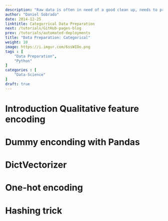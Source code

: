 ```yaml
---
description: "Raw data is often in need of a good clean up, needs to pre-processed, cleaned, re-formatted,  combined, enriched, corrected and consolidated. Feeding our models with good quality data is a essential to ensure that we get good results. Numeric data due to his nature has unique pre-processing techniques, like Dummy variables, One Hot Encoding and the Hashing trick."
author: "Daniel Sobrado"
date: 2014-12-25
linktitle: Categorrical Data Preparation
next: /tutorials/GitHub-pages-blog
prev: /tutorials/automated-deployments
title: "Data Preparation: Categorical"
weight: 10
image: https://i.imgur.com/6ssWIOo.png
tags : [
    "Data Preparation",
    "Python"
]
categories : [
    "Data-Science"
]
draft: true
---
```


# Introduction Qualitative feature encoding

# Dummy enconding with Pandas

# DictVectorizer

# One-hot encoding

# Hashing trick

